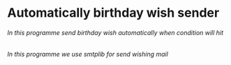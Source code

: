# Automatically birthday wish sender
###### In this programme send birthday wish automatically when condition will hit
###### In this programme we use smtplib for send wishing mail 